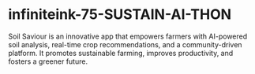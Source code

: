 # infiniteink-75-SUSTAIN-AI-THON
Soil Saviour is an innovative app that empowers farmers with AI-powered soil analysis, real-time crop recommendations, and a community-driven platform. It promotes sustainable farming, improves productivity, and fosters a greener future.
